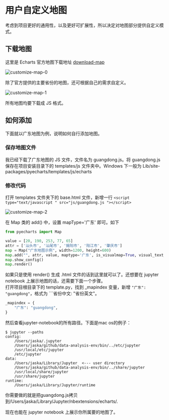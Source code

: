 # 用户自定义地图

考虑到项目更好的通用性，以及更好可扩展性，所以决定对地图部分提供自定义模式。

## 下载地图

这里是 Echarts 官方地图下载地址 [download-map](http://echarts.baidu.com/download-map.html)

![customize-map-0](https://github.com/chenjiandongx/pyecharts/blob/master/images/customize-map-0.png)

除了官方提供的主要省份的地图，还可根据自己的需求自定义。

![customize-map-1](https://github.com/chenjiandongx/pyecharts/blob/master/images/customize-map-1.png)

所有地图均要下载成 JS 格式。


## 如何添加
下面就以广东地图为例，说明如何自行添加地图。

### 保存地图文件
我已经下载了广东地图的 JS 文件，文件名为 guangdong.js。将 guangdong.js 保存在项目安装目录下的 templates/js 文件夹中。Windows 下一般为 Lib/site-packages/pyecharts/templates/js/echarts

### 修改代码
打开 templates 文件夹下的 base.html 文件，新增一行 ```<script type="text/javascript " src="js/guangdong.js "></script>```

![customize-map-2](https://github.com/chenjiandongx/pyecharts/blob/master/images/customize-map-2.png)

在 Map 类的 add() 中，设置 mapType='广东' 即可。如下
```python
from pyecharts import Map

value = [20, 190, 253, 77, 65]
attr = ['汕头市', '汕尾市', '揭阳市', '阳江市', '肇庆市']
map = Map("广东地图示例", width=1200, height=600)
map.add("", attr, value, maptype='广东', is_visualmap=True, visual_text_color='#000')
map.show_config()
map.render()
```

如果只是使用 render() 生成 .html 文件的话到这里就可以了。还想要在 jupyter notebook 上展示地图的话，还需要下面一个步骤。  
打开项目根目录下的 template.py，找到 _mapindex 变量，新增 ```"广东": "guangdong"```，格式为 ```省份中文: "省份英文"。

```python
_mapindex = {
    "广东": "guangdong",
}
```

然后查看jupyter-notebook的所有路径。下面是mac os的例子：

```
$ jupyter --paths
config:
    /Users/jaska/.jupyter
    /Users/jaska/github/data-analysis-env/bin/../etc/jupyter
    /usr/local/etc/jupyter
    /etc/jupyter
data:
    /Users/jaska/Library/Jupyter  <--- user directory
    /Users/jaska/github/data-analysis-env/bin/../share/jupyter
    /usr/local/share/jupyter
    /usr/share/jupyter
runtime:
    /Users/jaska/Library/Jupyter/runtime
```

你需要做的就是把guangdong.js拷贝到/Users/jaska/Library/Jupyter/nbextensions/echarts/.

现在也能在 jupyter notebook 上展示你所属要的地图了。